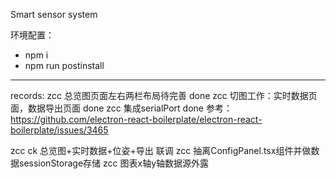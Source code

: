 Smart sensor system

环境配置：

- npm i
- npm run postinstall

---

records:
zcc 总览图页面左右两栏布局待完善 done
zcc 切图工作：实时数据页面，数据导出页面 done
zcc 集成serialPort done 参考：https://github.com/electron-react-boilerplate/electron-react-boilerplate/issues/3465

zcc ck 总览图+实时数据+位姿+导出 联调
zcc 抽离ConfigPanel.tsx组件并做数据sessionStorage存储
zcc 图表x轴y轴数据源外露
